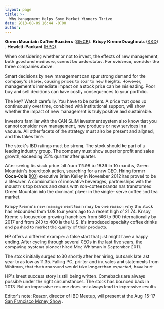 ```yaml
---
layout: page
title: >-
  Why Management Helps Some Market Winners Thrive
date: 2013-08-09 16:44 -0700
author: 
---
```





**Green Mountain Coffee Roasters** ([GMCR](https://research.investors.com/quote.aspx?symbol=GMCR)). **Krispy Kreme Doughnuts** ([KKD](https://research.investors.com/quote.aspx?symbol=KKD)) . **Hewlett-Packard** ([HPQ](https://research.investors.com/quote.aspx?symbol=HPQ)).


When considering whether or not to invest, the effects of new management, both good and mediocre, cannot be understated. For evidence, consider the three companies above.


Smart decisions by new management can spur strong demand for the company's shares, causing prices to soar to new heights. However, management's immediate impact on a stock price can be misleading. Poor buy and sell decisions can have costly consequences to your portfolio.


The key? Watch carefully. You have to be patient. A price that goes up continuously over time, combined with institutional support, will show whether the impact of new management is truly positive and sustainable.


Investors familiar with the CAN SLIM investment system also know that you cannot consider new management, new products or new services in a vacuum. All other facets of the strategy must also be present and aligned, and this takes time.


The stock's IBD ratings must be strong. The stock should be part of a leading industry group. The company must show superior profit and sales growth, exceeding 25% quarter after quarter.


After seeing its stock price fall from 115.98 to 18.36 in 10 months, Green Mountain's board took action, searching for a new CEO. Hiring former **Coca-Cola** ([KO](https://research.investors.com/quote.aspx?symbol=KO)) executive Brian Kelley in November 2012 has proved to be a lifesaver. A combination of innovative beverages, partnerships with the industry's top brands and deals with non-coffee brands has transformed Green Mountain into the dominant player in the single- serve coffee and tea market.


Krispy Kreme's new management team may be one reason why the stock has rebounded from 1.08 four years ago to a recent high of 21.74. Krispy Kreme is focused on growing franchises from 506 to 900 internationally by 2017 and from 240 to 400 in the U.S. It's introduced specialty coffee drinks and pushed to market the quality of their products.


HP offers a different example: a false start that just might have a happy ending. After cycling through several CEOs in the last five years, the computing systems pioneer hired Meg Whitman in September 2011.


The stock initially surged to 30 shortly after her hiring, but sank late last year to as low as 11.35. Falling PC, printer and ink sales and statements from Whitman, that the turnaround would take longer than expected, have hurt.


HP's latest success story is still being written. Comebacks are always possible under the right circumstances. The stock has bounced back in 2013. But an impressive resume does not always lead to impressive results.


Editor's note: Reazor, director of IBD Meetup, will present at the Aug. 15-17 [San Francisco Money Show](http://www.moneyshow.com/tradeshow/san_francisco/moneyShow/) .




